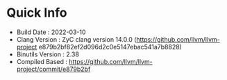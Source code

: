 # Quick Info
* Build Date : 2022-03-10
* Clang Version : ZyC clang version 14.0.0 (https://github.com/llvm/llvm-project e879b2bf82ef2d096d2c0e5147ebac541a7b8828)
* Binutils Version : 2.38
* Compiled Based : https://github.com/llvm/llvm-project/commit/e879b2bf

